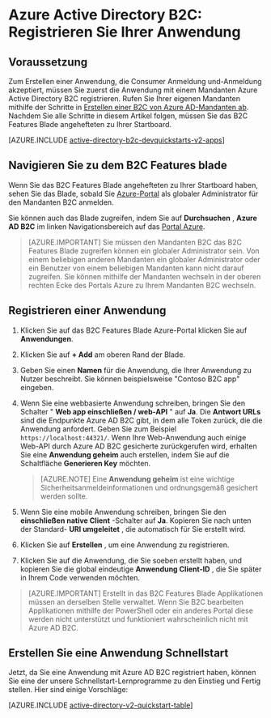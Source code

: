 <properties
    pageTitle="Azure Active Directory B2C: Registrierung Anwendung | Microsoft Azure"
    description="Wie Sie Ihre Anwendung mit Azure Active Directory B2C registrieren"
    services="active-directory-b2c"
    documentationCenter=""
    authors="swkrish"
    manager="mbaldwin"
    editor="bryanla"/>

<tags
    ms.service="active-directory-b2c"
    ms.workload="identity"
    ms.tgt_pltfrm="na"
    ms.devlang="na"
    ms.topic="get-started-article"
    ms.date="08/30/2016"
    ms.author="swkrish"/>


# <a name="azure-active-directory-b2c-register-your-application"></a>Azure Active Directory B2C: Registrieren Sie Ihrer Anwendung

## <a name="prerequisite"></a>Voraussetzung

Zum Erstellen einer Anwendung, die Consumer Anmeldung und-Anmeldung akzeptiert, müssen Sie zuerst die Anwendung mit einem Mandanten Azure Active Directory B2C registrieren. Rufen Sie Ihrer eigenen Mandanten mithilfe der Schritte in [Erstellen einer B2C von Azure AD-Mandanten ab](active-directory-b2c-get-started.md). Nachdem Sie alle Schritte in diesem Artikel folgen, müssen Sie das B2C Features Blade angehefteten zu Ihrer Startboard.

[AZURE.INCLUDE [active-directory-b2c-devquickstarts-v2-apps](../../includes/active-directory-b2c-devquickstarts-v2-apps.md)]

## <a name="navigate-to-the-b2c-features-blade"></a>Navigieren Sie zu dem B2C Features blade

Wenn Sie das B2C Features Blade angehefteten zu Ihrer Startboard haben, sehen Sie das Blade, sobald Sie [Azure-Portal](https://portal.azure.com/) als globaler Administrator für den Mandanten B2C anmelden.

Sie können auch das Blade zugreifen, indem Sie auf **Durchsuchen** , **Azure AD B2C** im linken Navigationsbereich auf das [Portal Azure](https://portal.azure.com/).

> [AZURE.IMPORTANT] Sie müssen den Mandanten B2C das B2C Features Blade zugreifen können ein globaler Administrator sein. Von einem beliebigen anderen Mandanten ein globaler Administrator oder ein Benutzer von einem beliebigen Mandanten kann nicht darauf zugreifen.  Sie können mithilfe der Mandanten wechseln in der oberen rechten Ecke des Portals Azure zu Ihrem Mandanten B2C wechseln.

## <a name="register-an-application"></a>Registrieren einer Anwendung

1. Klicken Sie auf das B2C Features Blade Azure-Portal klicken Sie auf **Anwendungen**.
2. Klicken Sie auf **+ Add** am oberen Rand der Blade.
3. Geben Sie einen **Namen** für die Anwendung, die Ihrer Anwendung zu Nutzer beschreibt. Sie können beispielsweise "Contoso B2C app" eingeben.
4. Wenn Sie eine webbasierte Anwendung schreiben, bringen Sie den Schalter " **Web app einschließen / web-API** " auf **Ja**. Die **Antwort URLs** sind die Endpunkte Azure AD B2C gibt, in dem alle Token zurück, die die Anwendung anfordert. Geben Sie zum Beispiel `https://localhost:44321/`. Wenn Ihre Web-Anwendung auch einige Web-API durch Azure AD B2C gesicherte zurückgerufen wird, erhalten Sie eine **Anwendung geheim** auch erstellen, indem Sie auf die Schaltfläche **Generieren Key** möchten.

    > [AZURE.NOTE] Eine **Anwendung geheim** ist eine wichtige Sicherheitsanmeldeinformationen und ordnungsgemäß gesichert werden sollte.

5. Wenn Sie eine mobile Anwendung schreiben, bringen Sie den **einschließen native Client** -Schalter auf **Ja**. Kopieren Sie nach unten der Standard- **URI umgeleitet** , die automatisch für Sie erstellt wird.
6. Klicken Sie auf **Erstellen** , um eine Anwendung zu registrieren.
7. Klicken Sie auf die Anwendung, die Sie soeben erstellt haben, und kopieren Sie die global eindeutige **Anwendung Client-ID** , die Sie später in Ihrem Code verwenden möchten.

> [AZURE.IMPORTANT] Erstellt in das B2C Features Blade Applikationen müssen an derselben Stelle verwaltet. Wenn Sie B2C bearbeiten Applikationen mithilfe der PowerShell oder ein anderes Portal diese werden nicht unterstützt und funktioniert wahrscheinlich nicht mit Azure AD B2C.

## <a name="build-a-quick-start-application"></a>Erstellen Sie eine Anwendung Schnellstart

Jetzt, da Sie eine Anwendung mit Azure AD B2C registriert haben, können Sie eine der unsere Schnellstart-Lernprogramme zu den Einstieg und Fertig stellen. Hier sind einige Vorschläge:

[AZURE.INCLUDE [active-directory-v2-quickstart-table](../../includes/active-directory-b2c-quickstart-table.md)]
